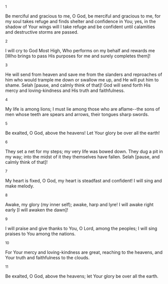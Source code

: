 <sup>1</sup> 

Be merciful and gracious to me, O God, be merciful and gracious to me, for my soul takes refuge and finds shelter and confidence in You; yes, in the shadow of Your wings will I take refuge and be confident until calamities and destructive storms are passed. 

<sup>2</sup> 

I will cry to God Most High, Who performs on my behalf and rewards me [Who brings to pass His purposes for me and surely completes them]! 

<sup>3</sup> 

He will send from heaven and save me from the slanders and reproaches of him who would trample me down or swallow me up, and He will put him to shame. Selah [pause, and calmly think of that]! God will send forth His mercy and loving-kindness and His truth and faithfulness. 

<sup>4</sup> 

My life is among lions; I must lie among those who are aflame--the sons of men whose teeth are spears and arrows, their tongues sharp swords. 

<sup>5</sup> 

Be exalted, O God, above the heavens! Let Your glory be over all the earth! 

<sup>6</sup> 

They set a net for my steps; my very life was bowed down. They dug a pit in my way; into the midst of it they themselves have fallen. Selah [pause, and calmly think of that]! 

<sup>7</sup> 

My heart is fixed, O God, my heart is steadfast and confident! I will sing and make melody. 

<sup>8</sup> 

Awake, my glory (my inner self); awake, harp and lyre! I will awake right early [I will awaken the dawn]! 

<sup>9</sup> 

I will praise and give thanks to You, O Lord, among the peoples; I will sing praises to You among the nations. 

<sup>10</sup> 

For Your mercy and loving-kindness are great, reaching to the heavens, and Your truth and faithfulness to the clouds. 

<sup>11</sup> 

Be exalted, O God, above the heavens; let Your glory be over all the earth.